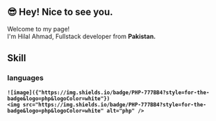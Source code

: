 ## 😎 Hey! Nice to see you.

Welcome to my page! <br />
I'm Hilal Ahmad, Fullstack developer  from <b>Pakistan<b>.

## Skill

### languages
    ![image]({"https://img.shields.io/badge/PHP-777BB4?style=for-the-badge&logo=php&logoColor=white"})
    <img src="https://img.shields.io/badge/PHP-777BB4?style=for-the-badge&logo=php&logoColor=white" alt="php" />
